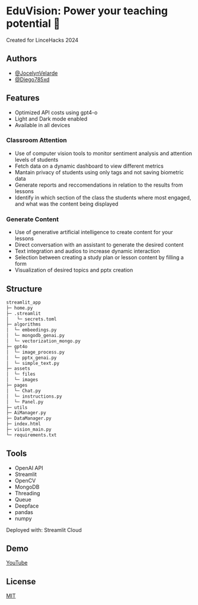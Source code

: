 
# EduVision: Power your teaching potential 📒

Created for LinceHacks 2024

## Authors

- [@JocelynVelarde](https://github.com/JocelynVelarde)
- [@Diego785xd](https://github.com/Diego785xd)

## Features
- Optimized API costs using gpt4-o
- Light and Dark mode enabled
- Available in all devices

### Classroom Attention
- Use of computer vision tools to monitor sentiment analysis and attention levels of students
- Fetch data on a dynamic dashboard to view different metrics
- Mantain privacy of students using only tags and not saving biometric data
- Generate reports and reccomendations in relation to the results from lessons
- Identify in which section of the class the students where most engaged, and what was the content being displayed

### Generate Content
- Use of generative artificial intelligence to create content for your lessons
- Direct conversation with an assistant to generate the desired content
- Text integration and audios to increase dynamic interaction
- Selection between creating a study plan or lesson content by filling a form
- Visualization of desired topics and pptx creation


## Structure
```bash
streamlit_app 
├─ home.py
├─ .streamlit
│   └─ secrets.toml
├─ algorithms
│  └─ embeedings.py
│  └─ mongodb_genai.py
│  └─ vectorization_mongo.py
├─ gpt4o
│  └─ image_process.py
│  └─ pptx_genai.py
│  └─ simple_text.py
├─ assets
│  └─ files
│  └─ images
├─ pages
│  └─ Chat.py
│  └─ instructions.py
│  └─ Panel.py
├─ utils
├─ AiManager.py
├─ DataManager.py
├─ index.html
├─ vision_main.py
└─ requirements.txt
```

## Tools

- OpenAI API
- Streamlit
- OpenCV
- MongoDB
- Threading
- Queue
- Deepface
- pandas
- numpy

Deployed with: Streamlit Cloud

## Demo

[YouTube](https://www.youtube.com/watch?v=ZPCu1XzHcSM)


## License

[MIT](https://choosealicense.com/licenses/mit/)



